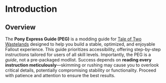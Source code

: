 # Introduction

## Overview

The  **Pony Express Guide (PEG)**  is a modding guide for  [Tale of Two Wastelands](https://mod.pub/ttw/133-tale-of-two-wastelands)  designed to help you build a stable, optimized, and enjoyable Fallout experience. This guide prioritizes accessibility, offering step-by-step instructions tailored for users of all skill levels. Importantly, the PEG is a  _guide_, not a pre-packaged modlist. Success depends on  **reading every instruction meticulously**—skimming or rushing may cause you to overlook critical details, potentially compromising stability or functionality. Proceed with patience and attention to ensure the best results.
